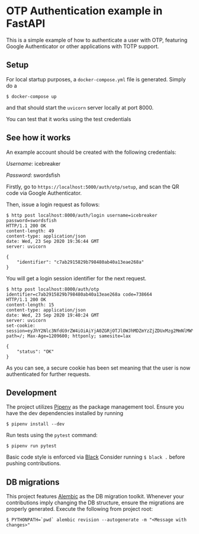 # OTP Authentication example in FastAPI

This is a simple example of how to authenticate a user with OTP,
featuring Google Authenticator or other applications with TOTP support.

## Setup

For local startup purposes, a `docker-compose.yml` file is generated.
Simply do a 
```
$ docker-compose up
```
and that should start the `uvicorn` server locally at port 8000.

You can test that it works using the test credentials

## See how it works

An example account should be created with the following credentials:

*Username*: icebreaker

*Password*: swordsfish

Firstly, go to `https://localhost:5000/auth/otp/setup`, and scan the QR code via Google Authenticator.

Then, issue a login request as follows:
```shell
$ http post localhost:8000/auth/login username=icebreaker password=swordsfish 
HTTP/1.1 200 OK
content-length: 49
content-type: application/json
date: Wed, 23 Sep 2020 19:36:44 GMT
server: uvicorn

{
    "identifier": "c7ab2915829b798480ab40a13eae268a"
}

```
You will get a login session identifier for the next request.

```shell
$ http post localhost:8000/auth/otp identifier=c7ab2915829b798480ab40a13eae268a code=738664
HTTP/1.1 200 OK
content-length: 15
content-type: application/json
date: Wed, 23 Sep 2020 19:40:24 GMT
server: uvicorn
set-cookie: session=eyJhY2Nlc3NfdG9rZW4iOiAiYjA0ZGRjOTJlOWJhMDZmYzZjZDUxMzg2MmNlMWY4MjEifQ==.X2ukqA.GWIVzY2nL46xfvKASbcLNpaHRxQ; path=/; Max-Age=1209600; httponly; samesite=lax

{
    "status": "OK"
}
```
As you can see, a secure cookie has been set meaning that the user is now authenticated for further requests.

## Development

The project utilizes [Pipenv](https://pypi.org/project/pipenv/) as the package management tool.
Ensure you have the dev dependencies installed by running

```
$ pipenv install --dev
```

Run tests using the `pytest` command:
```
$ pipenv run pytest 
```

Basic code style is enforced via [Black](https://pypi.org/project/black/)
Consider running `$ black .` before pushing contributions.

## DB migrations

This project features [Alembic](https://pypi.org/project/alembic) as the DB migration toolkit.
Whenever your contributions imply changing the DB structure, ensure the migrations are
properly generated. Execute the following from project root:
```
$ PYTHONPATH=`pwd` alembic revision --autogenerate -m "<Message with changes>"
```

